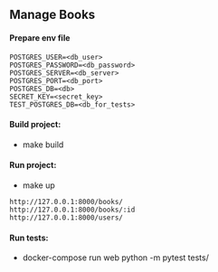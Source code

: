 ## Manage Books

#### Prepare env file

```
POSTGRES_USER=<db_user>
POSTGRES_PASSWORD=<db_password>
POSTGRES_SERVER=<db_server>
POSTGRES_PORT=<db_port>
POSTGRES_DB=<db>
SECRET_KEY=<secret_key>
TEST_POSTGRES_DB=<db_for_tests>
```

#### Build project:

- make build

#### Run project:

- make up


```angular2html
http://127.0.0.1:8000/books/
http://127.0.0.1:8000/books/:id
http://127.0.0.1:8000/users/
```

#### Run tests:

- docker-compose run web python -m pytest tests/

